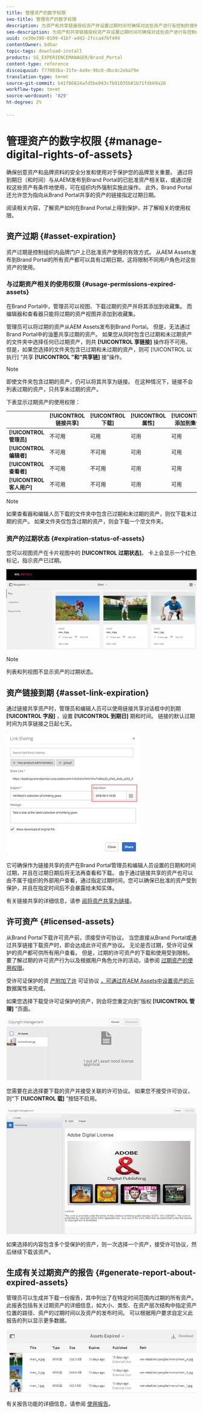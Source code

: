 ```yaml
---
title: 管理资产的数字权限
seo-title: 管理资产的数字权限
description: 为资产和共享链接授权资产并设置过期时间可确保对这些资产进行有控制的使用并予以保护。
seo-description: 为资产和共享链接授权资产并设置过期时间可确保对这些资产进行有控制的使用并予以保护。
uuid: ce30e398-0109-41bf-a4d2-2fcca476f499
contentOwner: bdhar
topic-tags: download-install
products: SG_EXPERIENCEMANAGER/Brand_Portal
content-type: reference
discoiquuid: f77003ba-31fe-4a9e-96c8-dbc4c2eba79e
translation-type: tm+mt
source-git-commit: b41f86824afd5be043c7b91035b01b71fdb69a26
workflow-type: tm+mt
source-wordcount: '829'
ht-degree: 2%

---
```



# 管理资产的数字权限 {#manage-digital-rights-of-assets}

确保创意资产和品牌资料的安全分发和使用对于保护您的品牌至关重要。 通过将到期日（和时间）与从AEM发布到Brand Portal的已批准资产相关联，或通过授权这些资产有条件地使用，可在组织内外强制实施此操作。 此外，Brand Portal还允许您为指向从Brand Portal共享的资产的链接指定过期日期。

阅读相关内容，了解资产如何在Brand Portal上得到保护，并了解相关的使用权限。

## 资产过期 {#asset-expiration}

资产过期是控制组织内品牌门户上已批准资产使用的有效方式。 从AEM Assets发布到Brand Portal的所有资产都可以具有过期日期，这将限制不同用户角色对这些资产的使用。

### 与过期资产相关的使用权限 {#usage-permissions-expired-assets}

在Brand Portal中，管理员可以视图、下载过期的资产并将其添加到收藏集。 而编辑器和查看器只能将过期的资产视图并添加到收藏集。

管理员可以将过期的资产从AEM Assets发布到Brand Portal。 但是，无法通过Brand Portal中的油墨共享过期的资产。 如果您从同时包含已过期和未过期资产的文件夹中选择任何已过期资产，则共 **[!UICONTROL 享链接]** 操作将不可用。 但是，如果您选择的文件夹包含已过期和未过期的资产，则可 [!UICONTROL 以执行] “共享 **[!UICONTROL ”和“共享链]** 接”操作。

>[!NOTE]
>
>即使文件夹包含过期的资产，仍可以将其共享为链接。 在这种情况下，链接不会列表过期的资产，只共享未过期的资产。

下表显示过期资产的使用权限：

|  | **[!UICONTROL 链接共享]** | **[!UICONTROL 下载]** | **[!UICONTROL 属性]** | **[!UICONTROL 添加到集合]** | **[!UICONTROL 删除]** |
|---|---|---|---|---|---|
| **[!UICONTROL 管理员]** | 不可用 | 可用 | 可用 | 可用 | 可用 |
| **[!UICONTROL 编辑者]** | 不可用 | 不可用 | 可用 | 可用 | 不可用 |
| **[!UICONTROL 查看者]** | 不可用 | 不可用 | 可用 | 可用 | 不可用 |
| **[!UICONTROL 客人用户]** | 不可用 | 不可用 | 可用 | 可用 | 不可用 |

>[!NOTE]
>
>如果查看器和编辑人员下载的文件夹中包含已过期和未过期的资产，则仅下载未过期的资产。 如果文件夹仅包含过期的资产，则会下载一个空文件夹。

### 资产的过期状态 {#expiration-status-of-assets}

您可以视图资产在卡片视图中的 **[!UICONTROL 过期状态]**。 卡上会显示一个红色标记，指示资产已过期。

![](assets/expired_assets_cardview.png)

>[!NOTE]
>
>列表和列视图不显示资产的过期状态。

## 资产链接到期 {#asset-link-expiration}

通过链接共享资产时，管理员和编辑人员可以使用链接共享对话框中的到期 **[!UICONTROL 字段]** ，设置 **[!UICONTROL 到期日]** 期和时间。 链接的默认过期时间为共享链接之日起七天。

![](assets/asset-link-sharing.png)

它可确保作为链接共享的资产在Brand Portal管理员和编辑人员设置的日期和时间过期，并且在过期日期后将无法再查看和下载。 由于通过链接共享的资产也可以由不属于组织的外部用户查看，通过指定过期时间，您可以确保已批准的资产受到保护，并且在指定时间后不会暴露给未知实体。

有关链接共享的详细信息，请参 [阅将资产共享为链接](../using/brand-portal-link-share.md)。

## 许可资产 {#licensed-assets}

从Brand Portal下载许可资产前，须接受许可协议。 当您直接从Brand Portal或通过共享链接下载资产时，即会达成此许可资产协议。 无论是否过期，受许可证保护的资产都可供所有用户查看。 但是，过期的许可资产的下载和使用受到限制。 要了解过期的许可资产行为以及根据用户角色允许的活动，请参阅 [过期资产的使用权限](../using/manage-digital-rights-of-assets.md#usage-permissions-expired-assets)。

受许可证保护的资 [产附加了许](https://helpx.adobe.com/experience-manager/6-5/assets/using/drm.html#DigitalRightsManagementinAssets) 可证协议 [，可通过在AEM Assets中设置资产的元](https://helpx.adobe.com/experience-manager/6-5/assets/using/drm.html#DigitalRightsManagementinAssets) 数据属性来完成。

如果您选择下载受许可证保护的资产，则会将您重定向到“版权 **[!UICONTROL 管理]** ”页面。

![](assets/asset-copyright-mgmt.png)

您需要在此选择要下载的资产并接受关联的许可协议。 如果您不接受许可协议，则“下 **[!UICONTROL 载]** ”按钮不启用。

![](assets/licensed-asset-download-2.png)

如果选择的内容包含多个受保护的资产，则一次选择一个资产，接受许可协议，然后继续下载该资产。

## 生成有关过期资产的报告 {#generate-report-about-expired-assets}

管理员可以生成并下载一份报告，其中列出了在特定时间范围内过期的所有资产。 此报表包括有关过期资产的详细信息，如大小、类型、在资产层次结构中指定资产位置的路径、资产的过期时间以及资产的发布时间。 可以根据用户要求自定义此报告的列以显示更多数据。

![](assets/assets-expired.png)

有关报告功能的详细信息，请参阅 [使用报告](../using/brand-portal-reports.md#work-with-reports)。
